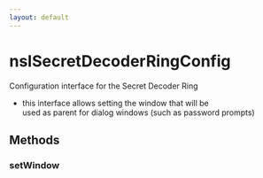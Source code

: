 ```yaml
---
layout: default
---
```


# nsISecretDecoderRingConfig #
  
Configuration interface for the Secret Decoder Ring  
 - this interface allows setting the window that will be  
   used as parent for dialog windows (such as password prompts)  
  

## Methods ##

### setWindow ###
